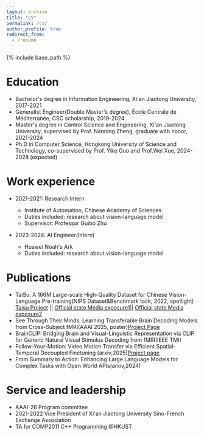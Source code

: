 ```yaml
---
layout: archive
title: "CV"
permalink: /cv/
author_profile: true
redirect_from:
  - /resume
---
```


{% include base_path %}

Education
======
* Bachelor's degree in Information Engineering, Xi'an Jiaotong University, 2017-2021
* Generalist Engineer(Double Master's degree), École Centrale de Méditerranée, CSC scholarship, 2019-2024
* Master's degree in Control Science and Engineering, Xi'an Jiaotong University, supervised by Prof. Nanning Zheng, graduate with honor, 2021-2024
* Ph.D in Computer Science, Hongkong University of Science and Technology, co-supervised by Prof. Yike Guo and Prof.Wei Xue, 2024-2028 (expected)

Work experience
======
* 2021-2021: Research Intern
  * Institute of Automation, Chinese Academy of Sciences
  * Duties included: research about vision-language model
  * Supervisor: Professor Guibo Zhu

* 2023-2024: AI Engineer(Intern)
  * Huawei Noah's Ark
  * Duties included: research about vision-language model
  

Publications
======
  * TaiSu: A 166M Large-scale High-Quality Dataset for Chinese Vision-Language Pre-training(NIPS Dataset&Benchmark tack, 2022, spotlight)
     [Taisu Project](https://github.com/ksOAn6g5/TaiSu)    ||
     [Official state Media exposure1](https://www.cnr.cn/hubei/yw/20221001/t20221001_526024831.shtml)||
    [Official state Media exposure2](https://www.hubei.gov.cn/hbfb/rdgz/202210/t20221001_4330768.shtml)
  * See Through Their Minds: Learning Transferable Brain Decoding Models from Cross-Subject fMRI(AAAI 2025, poster)[Project Page](https://github.com/YulongBonjour/STTM)
  * BrainCLIP: Bridging Brain and Visual-Linguistic Representation via CLIP for Generic Natural Visual Stimulus Decoding from fMRI(IEEE TMI)
  * Follow-Your-Motion: Video Motion Transfer via Efficient Spatial-Temporal Decoupled Finetuning (arxiv,2025)[Project page](https://follow-your-motion.github.io/)
  * From Summary to Action: Enhancing Large Language Models for Complex Tasks with Open World APIs(arxiv,2024)
  
  
Service and leadership
======
* AAAI-26 Program committee
* 2021-2022 Vice President of Xi'an Jiaotong University Sino-French Exchange Association
* TA for COMP2011 C++ Programming @HKUST
